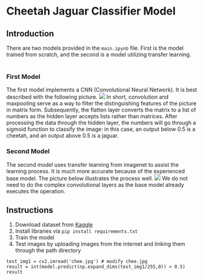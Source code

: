 # Cheetah Jaguar Classifier Model

## Introduction
There are two models provided in the `main.ipynb` file. First is the model trained from scratch, and the second is a model utilizing transfer learning. <br/>
<br/>

### First Model
The first model implements a CNN (Convolutional Neural Network). It is best described with the following picture.   ![](https://mriquestions.com/uploads/3/4/5/7/34572113/screenshot-2024-09-04-at-3-35-24-pm_orig.png)
In short, convolution and maxpooling serve as a way to filter the distinguishing features of the picture in matrix form. Subsequently, the flatten layer converts the matrix to a list of numbers as the hidden layer accepts lists rather than matrices. After processing the data
through the hidden layer, the numbers will go through a sigmoid function to classify the image: in this case, an output below 0.5 is a cheetah, and an output above 0.5 is a jaguar.

### Second Model
The second model uses transfer learning from imagenet to assist the learning process. It is much more accurate because of the experienced base model. The picture below illustrates the process well. ![](https://pub.mdpi-res.com/sensors/sensors-23-00570/article_deploy/html/images/sensors-23-00570-g001.png?1672823988) 
We do not need to do the complex convolutional layers as the base model already executes the operation. 
## Instructions
1. Download dataset from [Kaggle](https://www.kaggle.com/datasets/iluvchicken/cheetah-jaguar-and-tiger)
2. Install libraries via `pip install requirements.txt`
3. Train the model
4. Test images by uploading images from the internet and linking them through the path directory 
```
test_img1 = cv2.imread('chee.jpg') # modify chee.jpg
result = int(model.predict(np.expand_dims(test_img1/255,0)) > 0.5)
result
```
